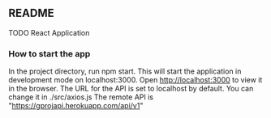 ## README

TODO React Application

### How to start the app

In the project directory, run npm start. This will start the application in development mode on localhost:3000.
Open [http://localhost:3000](http://localhost:3000) to view it in the browser.
The URL for the API is set to localhost by default.
You can change it in ./src/axios.js
The remote API is "https://gprojapi.herokuapp.com/api/v1"
